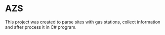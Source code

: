 # AZS

This project was created to parse sites with gas stations, collect information and after process it in C# program.
